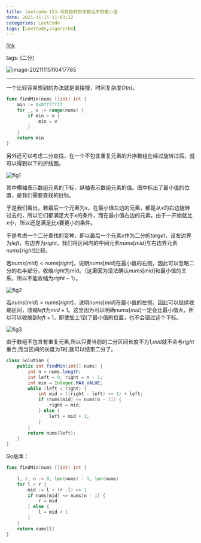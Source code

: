 ```yaml
---
title: leetcode-153-寻找旋转排序数组中的最小值
date: 2021-11-15 11:03:22
categories: LeetCode
tags: [LeetCode,algorithm]
---
```


[$link$](https://leetcode-cn.com/problems/find-minimum-in-rotated-sorted-array/)

tags: (二分)

![image-20211115110417785](https://gitee.com/cao_ziqiang/img/raw/master/20211115110417.png)

<hr/>

一个比较容易想到的办法就是直接搜，时间复杂度$O(n)$。

```go
func findMin(nums []int) int {
    min := 0x0fffffff
    for _, v := range(nums) {
        if min > v {
            min = v
        }
    }
    return min
}
```

另外还可以考虑二分查找，在一个不包含重复元素的升序数组在经过旋转过后，就可以得到以下的折线图。

![fig1](https://gitee.com/cao_ziqiang/img/raw/master/20211115204813.png)

其中横轴表示数组元素的下标，纵轴表示数组元素的值。图中标出了最小值的位置，是我们需要查找的目标。

于是我们看出，若最后一个元素为$x$，在最小值左边的元素，都是从$x$的右边旋转过去的，所以它们都满足大于$x$的条件，而在最小值右边的元素，由于一开始就比$x$小，所以还是满足比$x$要更小的条件。

于是考虑一个二分查找的变种，即以最后一个元素$x$作为二分的$target$，设左边界为$left$，右边界为$right$，我们将区间内的中间元素$nums[mid]$与右边界元素$nums[right]$比较。

若$nums[mid] \lt nums[right]$，说明$nums[mid]$在最小值的右侧，因此可以忽略二分的右半部分，收缩$right$为$mid$。（这里因为没法确认$nums[mid]$和最小值的关系，所以不能收缩为$right-1$）。

![fig2](https://gitee.com/cao_ziqiang/img/raw/master/20211115205615.png)

若$nums[mid] \gt nums[right]$，说明$nums[mid]$在最小值的左侧，因此可以继续收缩区间，收缩$left$为$mid + 1$。这里因为可以明确$nums[mid]$一定会比最小值大，所以可以收缩到$left + 1$。即使加上1到了最小值的位置，也不会错过这个下标。

![fig3](https://gitee.com/cao_ziqiang/img/raw/master/20211115205831.png)

由于数组不包含有重复元素,所以只要当前的二分区间长度不为1,$mid$就不会与$right$重合,而当区间的长度为1时,就可以结束二分了。

```java
class Solution {
    public int findMin(int[] nums) {
        int n = nums.length;
        int left = 0, right = n - 1;
        int min = Integer.MAX_VALUE;
        while (left < right) {
            int mid = ((right - left) >> 1) + left;
            if (nums[mid] <= nums[n - 1]) {
                right = mid;
            } else {
                left = mid + 1;
            }
        }
        return nums[left];
    }
}
```

Go版本：

```Go
func findMin(nums []int) int {
    
    l, r, n := 0, len(nums) - 1, len(nums)
    for l < r {
        mid := l + (r -l) >> 1
        if nums[mid] <= nums[n - 1] {
            r = mid
        } else {
            l = mid + 1
        }
    }
    return nums[l]
}
```

